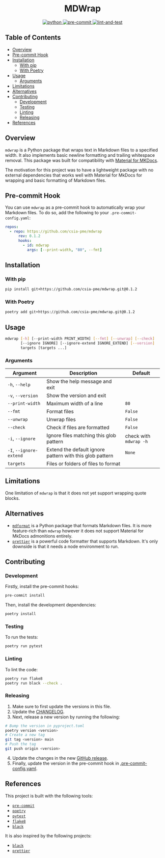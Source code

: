 <div style="text-align: center">
    <h1>MDWrap</h1> <a href="https://www.python.org">
        <img
        src="https://img.shields.io/badge/Python-3.11-3776AB.svg?style=flat&logo=python&logoColor=white"
        alt="python">
    </a> <a href="https://github.com/pre-commit/pre-commit">
        <img
        src="https://img.shields.io/badge/pre--commit-enabled-brightgreen?logo=pre-commit&logoColor=white"
        alt="pre-commit">
    </a> <a href=".github/workflows/lint-and-test.yml">
        <img
        src="https://github.com/leonardcser/mdwrap/actions/workflows/lint-and-test.yml/badge.svg"
        alt="lint-and-test">
    </a>
</div>

<h2>Table of Contents</h2>

- [Overview](#overview)
- [Pre-commit Hook](#pre-commit-hook)
- [Installation](#installation)
  - [With pip](#with-pip)
  - [With Poetry](#with-poetry)
- [Usage](#usage)
  - [Arguments](#arguments)
- [Limitations](#limitations)
- [Alternatives](#alternatives)
- [Contributing](#contributing)
  - [Development](#development)
  - [Testing](#testing)
  - [Linting](#linting)
  - [Releasing](#releasing)
- [References](#references)

## Overview

`mdwrap` is a Python package that wraps text in Markdown files to a specified
width. It also implements basic newline formatting and trailing whitespace
removal. This package was built for compatibility with
[Material for MKDocs](https://squidfunk.github.io/mkdocs-material/).

The motivation for this project was to have a lightweight package with no
external dependencies that works well with Material for MkDocs for wrapping and
basic formatting of Markdown files.

## Pre-commit Hook

You can use `mdwrap` as a pre-commit hook to automatically wrap your Markdown
files. To do so, add the following to your `.pre-commit-config.yaml`:

```yaml
repos:
  - repo: https://github.com/csia-pme/mdwrap
      rev: 0.1.2
      hooks:
        - id: mdwrap
          args: [--print-width, "80", --fmt]
```

## Installation

### With pip

```bash
pip install git+https://github.com/csia-pme/mdwrap.git@0.1.2
```

### With Poetry

```bash
poetry add git+https://github.com/csia-pme/mdwrap.git@0.1.2
```

## Usage

```bash
mdwrap [-h] [--print-width PRINT_WIDTH] [--fmt] [--unwrap] [--check]
       [--ignore IGNORE] [--ignore-extend IGNORE_EXTEND] [--version]
       targets [targets ...]
```

### Arguments

| Argument                | Description                                              | Default                |
| ----------------------- | -------------------------------------------------------- | ---------------------- |
| `-h`, `--help`          | Show the help message and exit                           |                        |
| `-v`, `--version`       | Show the version and exit                                |                        |
| `--print-width`         | Maximum width of a line                                  | `80`                   |
| `--fmt`                 | Format files                                             | `False`                |
| `--unwrap`              | Unwrap files                                             | `False`                |
| `--check`               | Check if files are formatted                             | `False`                |
| `-i`, `--ignore`        | Ignore files matching this glob pattern                  | check with `mdwrap -h` |
| `-I`, `--ignore-extend` | Extend the default ignore pattern with this glob pattern | `None`                 |
| `targets`               | Files or folders of files to format                      |                        |

## Limitations

One limitation of `mdwrap` is that it does not yet support wrapping quote
blocks.

## Alternatives

- [`mdformat`](https://mdformat.readthedocs.io) is a Python package that formats
  Markdown files. It is more feature-rich than `mdwrap` however it does not
  support Material for MkDocs admonitions entirely.
- [`prettier`](https://prettier.io) is a powerful code formatter that supports
  Markdown. It's only downside is that it needs a node environment to run.

## Contributing

### Development

Firstly, install the pre-commit hooks:

```bash
pre-commit install
```

Then, install the development dependencies:

```bash
poetry install
```

### Testing

To run the tests:

```bash
poetry run pytest
```

### Linting

To lint the code:

```bash
poetry run flake8
poetry run black --check .
```

### Releasing

1. Make sure to first update the versions in this file.
2. Update the [CHANGELOG](/CHANGELOG).
3. Next, release a new version by running the following:

```bash
# Bump the version in pyproject.toml
poetry version <version>
# Create a new tag
git tag <version> main
# Push the tag
git push origin <version>
```
4. Update the changes in the new
   [GitHub release](https://github.com/csia-pme/mdwrap/releases/latest).
5. Finally, update the version in the pre-commit hook in
   [.pre-commit-config.yaml](/.pre-commit-config.yaml).

## References

This project is built with the following tools:

- [`pre-commit`](https://pre-commit.com/)
- [`poetry`](https://python-poetry.org/)
- [`pytest`](https://docs.pytest.org/)
- [`flake8`](https://flake8.pycqa.org/en/latest/)
- [`black`](https://black.readthedocs.io/en/stable/)

It is also inspired by the following projects:

- [`black`](https://black.readthedocs.io/en/stable/)
- [`prettier`](https://prettier.io/)
